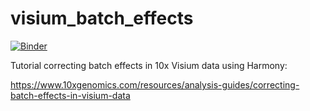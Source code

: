 # visium_batch_effects

[![Binder](https://mybinder.org/badge_logo.svg)](https://mybinder.org/v2/gh/johnsolk/visium_batch_effects/HEAD?urlpath=rstudio)

Tutorial correcting batch effects in 10x Visium data using Harmony: 

https://www.10xgenomics.com/resources/analysis-guides/correcting-batch-effects-in-visium-data
